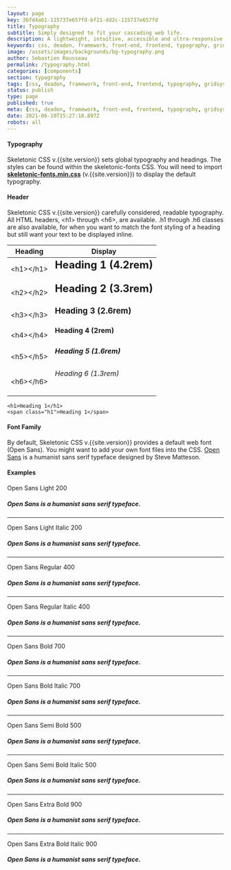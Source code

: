 ```yaml
---
layout: page
key: 36fd4a61-115737e657fd-bf21-dd2c-115737e657fd
title: Typography
subtitle: Simply designed to fit your cascading web life.
description: A lightweight, intuitive, accessible and ultra-responsive CSS Framework to streamline your Digital and Mobile Web development needs.
keywords: css, deadon, framework, front-end, frontend, typography, gridsystem, lightweight, mobile-first, modern, responsive, semantic, skeletonic, skeletonic.css, style-agnostic, typography
image: /assets/images/backgrounds/bg-typography.png
author: Sebastien Rousseau
permalink: /typography.html
categories: [components]
section: typography
tags: [css, deadon, framework, front-end, frontend, typography, gridsystem, lightweight, mobile-first, modern, responsive, semantic, skeletonic, skeletonic.css, style-agnostic, typography]
status: publish
type: page
published: true
meta: {css, deadon, framework, front-end, frontend, typography, gridsystem, lightweight, mobile-first, modern, responsive, semantic, skeletonic, skeletonic.css, style-agnostic, typography}
date: 2021-06-10T15:27:18.897Z
robots: all
---
```

<!-- Fonts -->
<section class="grid-flex text-left">
    <div class="flex-12" markdown="1"> 

#### Typography

Skeletonic CSS v.{{site.version}} sets global typography and headings. The styles can be found within the skeletonic-fonts CSS. You will need to import <strong><a href="https://unpkg.com/skeletonic@{{site.version}}/dist/skeletonic-fonts.min.css">skeletonic-fonts.min.css</a></strong> (v.{{site.version}}) to display the default typography.

#### Header

Skeletonic CSS v.{{site.version}} carefully considered, readable typography. All HTML headers, &lt;h1&gt; through &lt;h6&gt;, are available. .h1 through .h6 classes are also available, for when you want to match the font styling of a heading but still want your text to be displayed inline.
<table class="size-full-width">
    <thead>
        <tr>
            <th>Heading</th>
            <th>Display</th>
        </tr>
    </thead>
    <tbody>
        <tr>
            <td>&lt;h1&gt;&lt;/h1&gt;</td>
            <td><h1 style="margin-top: 0px;">Heading 1 (4.2rem)</h1></td>
        </tr>
        <tr>
            <td>&lt;h2&gt;&lt;/h2&gt;</td>
            <td><h2 style="margin-top: 0px;">Heading 2 (3.3rem)</h2></td>
        </tr>
        <tr>
            <td>&lt;h3&gt;&lt;/h3&gt;</td>
            <td><h3 style="margin-top: 0px;">Heading 3 (2.6rem)</h3></td>
        </tr>
        <tr>
            <td>&lt;h4&gt;&lt;/h4&gt;</td>
            <td><h4 style="margin-top: 0px;">Heading 4 (2rem)</h4></td>
        </tr>
        <tr>
            <td>&lt;h5&gt;&lt;/h5&gt;</td>
            <td><h5 style="margin-top: 0px;">Heading 5 (1.6rem)</h5></td>
        </tr>
        <tr>
            <td>&lt;h6&gt;&lt;/h6&gt;</td>
            <td><h6 style="margin-top: 0px;">Heading 6 (1.3rem)</h6></td>
        </tr>
    </tbody>
</table>                            

<pre><code class="padding-1">&lt;h1&gt;Heading 1&lt;/h1&gt;&#10;&lt;span class=&quot;h1&quot;&gt;Heading 1&lt;/span&gt;</code></pre>

#### Font Family

By default, Skeletonic CSS v.{{site.version}} provides a default web font (Open Sans). You might want to add your own font files into the CSS. <a href="https://www.open-sans.com/">Open Sans</a> is a humanist sans serif typeface designed by Steve Matteson.

#### Examples
<p class="left text-left">Open Sans Light 200</p>
<h5 class="light text-right right font-size ">Open Sans is a humanist sans serif typeface.</h5>
<hr />
<p class="left text-left">Open Sans Light Italic 200</p>
<h5 class="light-italic text-right right font-size ">Open Sans is a humanist sans serif typeface.</h5>
<hr />
<p class="left text-left">Open Sans Regular 400</p>
<h5 class="regular text-right right font-size">Open Sans is a humanist sans serif typeface.</h5>
<hr />
<p class="left text-left">Open Sans Regular Italic 400</p>
<h5><em class="italic text-right right font-size ">Open Sans is a humanist sans serif typeface.</em></h5>
<hr />
<p class="left text-left">Open Sans Bold 700</p>
<h5 class="bold text-right right font-size ">Open Sans is a humanist sans serif typeface.</h5>
<hr />
<p class="left text-left">Open Sans Bold Italic 700</p>
<h5 class="bold-italic text-right right font-size ">Open Sans is a humanist sans serif typeface.</h5>
<hr />
<p class="left text-left">Open Sans Semi Bold 500</p>
<h5 class="semi-bold text-right right font-size ">Open Sans is a humanist sans serif typeface.</h5>
<hr />
<p class="left text-left">Open Sans Semi Bold Italic 500</p>
<h5 class="semi-bold-italic text-right right font-size ">Open Sans is a humanist sans serif typeface.</h5>
<hr />
<p class="left text-left">Open Sans Extra Bold 900</p>
<h5 class="extra-bold text-right right font-size ">Open Sans is a humanist sans serif typeface.</h5>
<hr />
<p class="left text-left">Open Sans Extra Bold Italic 900</p>
<h5 class="extra-bold-italic text-right right font-size ">Open Sans is a humanist sans serif typeface.</h5>
</div>
</section>
<!-- End Fonts -->
